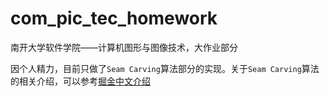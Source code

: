 # com_pic_tec_homework
南开大学软件学院——计算机图形与图像技术，大作业部分

因个人精力，目前只做了`Seam Carving`算法部分的实现。关于`Seam Carving`算法的相关介绍，可以参考[掘金中文介绍](https://juejin.cn/post/7163558641432264734)
